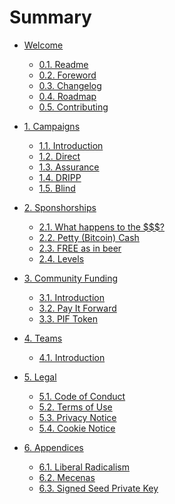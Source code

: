 # Summary

* [Welcome]()

    * [0.1. Readme](README.md)
    * [0.2. Foreword](FOREWORD.md)
    * [0.3. Changelog](CHANGELOG.md)
    * [0.4. Roadmap](ROADMAP.md)
    * [0.5. Contributing](CONTRIBUTING.md)

* [1. Campaigns]()

    * [1.1. Introduction](campaigns/intro.md)
    * [1.2. Direct](campaigns/direct.md)
    * [1.3. Assurance](campaigns/assurance.md)
    * [1.4. DRIPP](campaigns/DRIPP.md)
    * [1.5. Blind](campaigns/blind.md)

* [2. Sponshorships]()

    * [2.1. What happens to the $$$?](sponsors/process.md)
    * [2.2. Petty (Bitcoin) Cash](sponsors/petty-cash.md)
    * [2.3. FREE as in beer](sponsors/free.md)
    * [2.4. Levels](sponsors/levels.md)

* [3. Community Funding]()

    * [3.1. Introduction](community/intro.md)
    * [3.2. Pay It Forward](community/pay-it-forward.md)
    * [3.3. PIF Token](community/PIF.md)

* [4. Teams]()

    * [4.1. Introduction](teams/intro.md)

* [5. Legal]()

    * [5.1. Code of Conduct](legal/coc.md)
    * [5.2. Terms of Use]()
    * [5.3. Privacy Notice]()
    * [5.4. Cookie Notice]()

* [6. Appendices]()

    * [6.1. Liberal Radicalism](appendices/liberal-radicalism.md)
    * [6.2. Mecenas](appendices/mecenas.md)
    * [6.3. Signed Seed Private Key](appendices/sspk.md)

